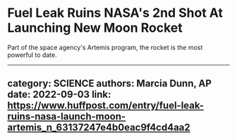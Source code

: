 # Fuel Leak Ruins NASA's 2nd Shot At Launching New Moon Rocket

Part of the space agency's Artemis program, the rocket is the most powerful to date.

---
category: SCIENCE
authors: Marcia Dunn, AP
date: 2022-09-03
link: https://www.huffpost.com/entry/fuel-leak-ruins-nasa-launch-moon-artemis_n_63137247e4b0eac9f4cd4aa2
---
